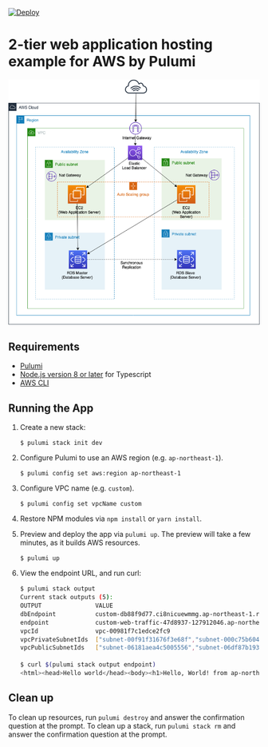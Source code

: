[![Deploy](https://get.pulumi.com/new/button.svg)](https://app.pulumi.com/new)

# 2-tier web application hosting example for AWS by Pulumi

![](two-tier-web.png)

## Requirements

- [Pulumi](https://www.pulumi.com/)
- [Node.js version 8 or later](https://nodejs.org/en/download/) for Typescript
- [AWS CLI](https://aws.amazon.com/cli/)

## Running the App

1.  Create a new stack:

    ```
    $ pulumi stack init dev
    ```

1.  Configure Pulumi to use an AWS region (e.g. `ap-northeast-1`).

    ```
    $ pulumi config set aws:region ap-northeast-1
    ```

1.  Configure VPC name (e.g. `custom`).

    ```
    $ pulumi config set vpcName custom
    ```

1.  Restore NPM modules via `npm install` or `yarn install`.

1.  Preview and deploy the app via `pulumi up`. The preview will take a few minutes, as it builds AWS resources.

    ```
    $ pulumi up
    ```

1.  View the endpoint URL, and run curl:

    ```bash
    $ pulumi stack output
    Current stack outputs (5):
    OUTPUT               VALUE
    dbEndpoint           custom-db88f9d77.ci8nicuewmmg.ap-northeast-1.rds.amazonaws.com:3306
    endpoint             custom-web-traffic-47d8937-127912046.ap-northeast-1.elb.amazonaws.com
    vpcId                vpc-00981f7c1edce2fc9
    vpcPrivateSubnetIds  ["subnet-00f91f31676f3e68f","subnet-000c75b604d53f769"]
    vpcPublicSubnetIds   ["subnet-06181aea4c5005556","subnet-06df87b193dd89922"]

    $ curl $(pulumi stack output endpoint)
    <html><head>Hello world</head><body><h1>Hello, World! from ap-northeast-1a</h1></body></html>
    ```

## Clean up

To clean up resources, run `pulumi destroy` and answer the confirmation question at the prompt.
To clean up a stack, run `pulumi stack rm` and answer the confirmation question at the prompt.